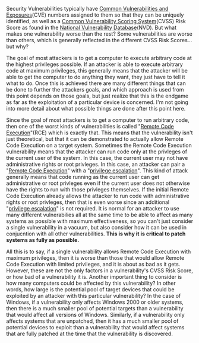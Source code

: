
Security Vulnerabilities typically have [Common Vulnerabilities and Exposures](https://en.wikipedia.org/wiki/Common_Vulnerabilities_and_Exposures)(CVE) numbers assigned to them so that they can be uniquely identified, as well as a [Common Vulnerability Scoring System](https://en.wikipedia.org/wiki/Common_Vulnerability_Scoring_System)(CVSS) Risk Score as found in the [National Vulnerability Database](https://nvd.nist.gov/)(NVD). But what makes one vulnerability worse than the rest? Some vulnerabilities are worse than others, which is generally reflected in the different CVSS Risk Scores... but why?

The goal of most attackers is to get a computer to execute arbitrary code at the highest privileges possible. If an attacker is able to execute arbitrary code at maximum privileges, this generally means that the attacker will be able to get the computer to do anything they want, they just have to tell it what to do. Once this is achieved there are many different things that can be done to further the attackers goals, and which approach is used from this point depends on those goals, but just realize that this is the endgame as far as the exploitation of a particular device is concerned. I'm not going into more detail about what possible things are done after this point here.

Since the goal of most attackers is to get a computer to run arbitrary code, then one of the worst kinds of vulnerabilities is called "[Remote Code Execution](https://en.wikipedia.org/wiki/Arbitrary_code_execution)"(RCE) which is exactly that. This means that the vulnerability isn't just theoretical, but that it can be demonstrated to actually allow Remote Code Execution on a target system. Sometimes the Remote Code Execution vulnerability means that the attacker can run code only at the privleges of the current user of the system. In this case, the current user may not have administrative rights or root privleges. In this case, an attacker can pair a "[Remote Code Execution](https://en.wikipedia.org/wiki/Arbitrary_code_execution)" with a "[privilege escalation](https://en.wikipedia.org/wiki/Privilege_escalation)". This kind of attack generally means that code running as the current user can get administrative or root privleges even if the current user does not otherwise have the rights to run with those privleges themselves. If the initial Remote Code Execution already allows the attacker to run code with administrative rights or root privleges, then that is even worse since an additional "[privilege escalation](https://en.wikipedia.org/wiki/Privilege_escalation)" is not required. It is normal for an attacker to use many different vulnerabilies all at the same time to be able to affect as many systems as possible with maximum effectiveness, so you can't just consider a single vulnerability in a vacuum, but also consider how it can be used in conjucntion with all other vulnerabilities. **This is why it is critical to patch systems as fully as possible.**

All this is to say, if a single vulnerability allows Remote Code Execution with maximum privileges, then it is worse than those that would allow Remote Code Execution with limited privileges, and it is about as bad as it gets. However, these are not the only factors in a vulnerability's CVSS Risk Score, or how bad of a vulnerability it is. Another important thing to consider is how many computers could be affected by this vulnerability? In other words, how large is the potential pool of target devices that could be exploited by an attacker with this particular vulnerability? In the case of Windows, if a vulnerability only affects Windows 2000 or older systems, then there is a much smaller pool of potential targets than a vulnerability that would affect all versions of Windows. Similarly, if a vulnerability only affects systems that are unpatched, then it has a much smaller pool of potential devices to exploit than a vulnerability that would affect systems that are fully patched at the time that the vulnerability is discovered.
